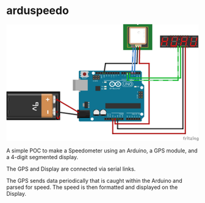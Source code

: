 # arduspeedo

![arduspeedo](https://raw.githubusercontent.com/joshscurtis/arduspeedo/master/arduspeedo.png)

A simple POC to make a Speedometer using an Arduino, a GPS module, and a 4-digit segmented display.

The GPS and Display are connected via serial links.

The GPS sends data periodically that is caught within the Arduino and parsed for speed. The speed is then formatted and displayed on the Display.